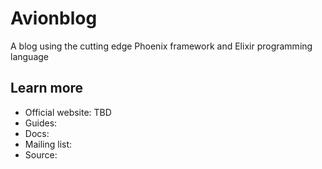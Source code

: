 # Avionblog

A blog using the cutting edge Phoenix framework and Elixir programming language



## Learn more

  * Official website: TBD
  * Guides:
  * Docs:
  * Mailing list:
  * Source:
